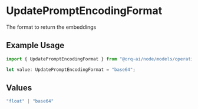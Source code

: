 # UpdatePromptEncodingFormat

The format to return the embeddings

## Example Usage

```typescript
import { UpdatePromptEncodingFormat } from "@orq-ai/node/models/operations";

let value: UpdatePromptEncodingFormat = "base64";
```

## Values

```typescript
"float" | "base64"
```